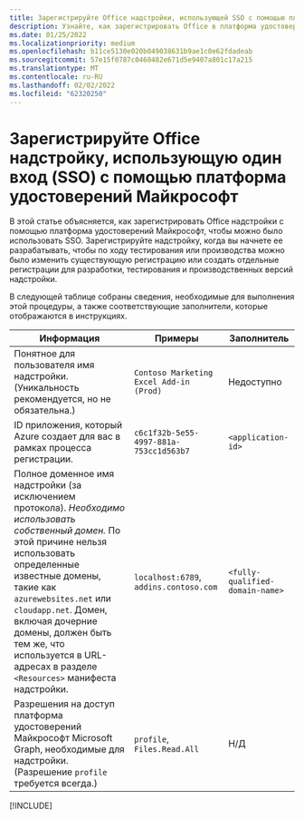```yaml
---
title: Зарегистрируйте Office надстройки, использующей SSO с помощью платформа удостоверений Майкрософт
description: Узнайте, как зарегистрировать Office в платформа удостоверений Майкрософт использовать SSO с word, Excel, PowerPoint и Outlook.
ms.date: 01/25/2022
ms.localizationpriority: medium
ms.openlocfilehash: b11ce5130e020b049038631b9ae1c0e62fdadeab
ms.sourcegitcommit: 57e15f0787c0460482e671d5e9407a801c17a215
ms.translationtype: MT
ms.contentlocale: ru-RU
ms.lasthandoff: 02/02/2022
ms.locfileid: "62320250"
---
```

# <a name="register-an-office-add-in-that-uses-single-sign-on-sso-with-the-microsoft-identity-platform"></a>Зарегистрируйте Office надстройку, использующую один вход (SSO) с помощью платформа удостоверений Майкрософт

В этой статье объясняется, как зарегистрировать Office надстройки с помощью платформа удостоверений Майкрософт, чтобы можно было использовать SSO. Зарегистрируйте надстройку, когда вы начнете ее разрабатывать, чтобы по ходу тестирования или производства можно было изменить существующую регистрацию или создать отдельные регистрации для разработки, тестирования и производственных версий надстройки.

В следующей таблице собраны сведения, необходимые для выполнения этой процедуры, а также соответствующие заполнители, которые отображаются в инструкциях.

|Информация  |Примеры  |Заполнитель  |
|---------|---------|---------|
|Понятное для пользователя имя надстройки. (Уникальность рекомендуется, но не обязательна.)|`Contoso Marketing Excel Add-in (Prod)`|Недоступно|
|ID приложения, который Azure создает для вас в рамках процесса регистрации.|`c6c1f32b-5e55-4997-881a-753cc1d563b7`|`<application-id>`|
|Полное доменное имя надстройки (за исключением протокола). *Необходимо использовать собственный домен.* По этой причине нельзя использовать определенные известные домены, такие как `azurewebsites.net` или `cloudapp.net`. Домен, включая дочерние домены, должен быть тем же, что используется в URL-адресах в разделе `<Resources>` манифеста надстройки.|`localhost:6789`, `addins.contoso.com`|`<fully-qualified-domain-name>`|
|Разрешения на доступ платформа удостоверений Майкрософт Microsoft Graph, необходимые для надстройки. (Разрешение `profile` требуется всегда.)|`profile`, `Files.Read.All`|Н/Д|

[!INCLUDE[](../includes/register-sso-add-in-aad-v2-include.md)]
